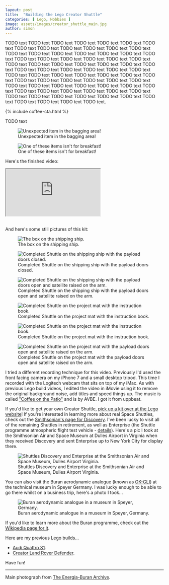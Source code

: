 ```yaml
---
layout: post
title:  "Building the Lego Creator Shuttle"
categories: [ Lego, Hobbies ]
image: assets/images/creator_shuttle_main.jpg
author: simon
---
```


TODO text TODO text TODO text TODO text TODO text TODO text TODO text TODO text TODO text TODO text TODO text TODO text TODO text TODO text TODO text TODO text TODO text TODO text TODO text TODO text TODO text TODO text TODO text TODO text TODO text TODO text TODO text TODO text TODO text TODO text TODO text TODO text TODO text TODO text TODO text TODO text TODO text TODO text TODO text TODO text TODO text TODO text TODO text TODO text TODO text TODO text TODO text TODO text TODO text TODO text TODO text TODO text TODO text TODO text TODO text TODO text TODO text TODO text TODO text TODO text TODO text TODO text TODO text TODO text TODO text TODO text TODO text TODO text TODO text TODO text TODO text TODO text TODO text TODO text TODO text TODO text.

{% include coffee-cta.html %}

TODO text

<figure class="figure">
  <img src="{{ site.baseurl }}/assets/images/creator_shuttle_receipt.jpg" alt="Unexpected item in the bagging area!">
  <figcaption class="figure-caption text-center">Unexpected item in the bagging area!</figcaption>
</figure>

<figure class="figure">
  <img src="{{ site.baseurl }}/assets/images/creator_shuttle_breakfast_items.jpg" alt="One of these items isn't for breakfast!">
  <figcaption class="figure-caption text-center">One of these items isn't for breakfast!</figcaption>
</figure>

Here's the finished video:

<div class="embed-responsive embed-responsive-16by9">
  <iframe class="embed-responsive-item" src="https://www.youtube.com/embed/oNYa7CJxuRA?si=Z6Jwt1s3ZM94a2MC" allowfullscreen></iframe>
</div><br/>

And here's some still pictures of this kit:

<div class="slick-carousel">
    <div>
        <figure class="figure">
        <img src="{{ site.baseurl }}/assets/images/creator_shuttle_box_shipping_ship.jpg" class="figure-img img-fluid" alt="The box on the shipping ship.">
        <figcaption class="figure-caption text-center">The box on the shipping ship.</figcaption>
        </figure>
    </div>
    <div>
        <figure class="figure">
        <img src="{{ site.baseurl }}/assets/images/creator_shuttle_shipping_ship_doors_closed.jpg" class="figure-img img-fluid" alt="Completed Shuttle on the shipping ship with the payload doors closed.">
        <figcaption class="figure-caption text-center">Completed Shuttle on the shipping ship with the payload doors closed.</figcaption>
        </figure>
    </div>
    <div>
        <figure class="figure">
        <img src="{{ site.baseurl }}/assets/images/creator_shuttle_shipping_ship_doors_open.jpg" class="figure-img img-fluid" alt="Completed Shuttle on the shipping ship with the payload doors open and satellite raised on the arm.">
        <figcaption class="figure-caption text-center">Completed Shuttle on the shipping ship with the payload doors open and satellite raised on the arm.</figcaption>
        </figure>
    </div>
    <div>
        <figure class="figure">
        <img src="{{ site.baseurl }}/assets/images/creator_shuttle_mat_instructions_1.jpg" class="figure-img img-fluid" alt="Completed Shuttle on the project mat with the instruction book.">
        <figcaption class="figure-caption text-center">Completed Shuttle on the project mat with the instruction book.</figcaption>
        </figure>
    </div>
    <div>
        <figure class="figure">
        <img src="{{ site.baseurl }}/assets/images/creator_shuttle_mat_instructions_2.jpg" class="figure-img img-fluid" alt="Completed Shuttle on the project mat with the instruction book.">
        <figcaption class="figure-caption text-center">Completed Shuttle on the project mat with the instruction book.</figcaption>
        </figure>
    </div>
    <div>
        <figure class="figure">
        <img src="{{ site.baseurl }}/assets/images/creator_shuttle_mat_doors_open.jpg" class="figure-img img-fluid" alt="Completed Shuttle on the project mat with the payload doors open and satellite raised on the arm.">
        <figcaption class="figure-caption text-center">Completed Shuttle on the project mat with the payload doors open and satellite raised on the arm.</figcaption>
        </figure>
    </div>
</div>

I tried a different recording technique for this video.  Previously I'd used the front facing camera on my iPhone 7 and a small desktop tripod.  This time I recorded with the Logitech webcam that sits on top of my iMac.  As with previous Lego build videos, I edited the video in iMovie using it to remove the original background noise, add titles and speed things up.  The music is called ["Coffee on the Patio"](https://uppbeat.io/track/avbe/coffee-on-the-patio) and is by AVBE.  I got it from uppbeat.

If you'd like to get your own Creator Shuttle, [pick up a kit over at the Lego website](https://www.lego.com/en-gb/product/space-shuttle-31134)!  If you're interested in learning more about real Space Shuttles, check out the [Smithsonian's page for Discovery](https://airandspace.si.edu/collection-objects/space-shuttle-discovery/nasm_A20120325000).  I've been lucky to visit all of the remaining Shuttles in retirement, as well as Enterprise (the Shuttle programme atmospheric flight test vehicle - [details](https://en.wikipedia.org/wiki/Space_Shuttle_Enterprise)).  Here's a pic I took at the Smithsonian Air and Space Museum at Dulles Airport in Virginia when they received Discovery and sent Enterprise up to New York City for display there.

<figure class="figure">
  <img src="{{ site.baseurl }}/assets/images/creator_shuttle_discovery_enterprise.jpg" alt="Shuttles Discovery and Enterprise at the Smithsonian Air and Space Museum, Dulles Airport Virginia.">
  <figcaption class="figure-caption text-center">Shuttles Discovery and Enterprise at the Smithsonian Air and Space Museum, Dulles Airport Virginia.</figcaption>
</figure>

You can also visit the Buran aerodynamic analogue (known as [OK-GLI](https://en.wikipedia.org/wiki/OK-GLI)) at the technical museum in Speyer Germany.  I was lucky enough to be able to go there whilst on a business trip, here's a photo I took...

<figure class="figure">
  <img src="{{ site.baseurl }}/assets/images/creator_shuttle_buran_okgli.jpg" alt="Buran aerodynamic analogue in a museum in Speyer, Germany.">
  <figcaption class="figure-caption text-center">Buran aerodynamic analogue in a museum in Speyer, Germany.</figcaption>
</figure>

If you'd like to learn more about the Buran programme, check out the [Wikipedia page for it](https://en.wikipedia.org/wiki/Buran_programme).

Here are my previous Lego builds... 

* [Audi Quattro S1](/building-the-lego-audi-quattro).  
* [Creator Land Rover Defender](/building-the-lego-creator-land-rover-defender).

Have fun!

---
Main photograph from [The Energia-Buran Archive](https://buranarchive.space/picture?/596/category/24-ok_ks_003).